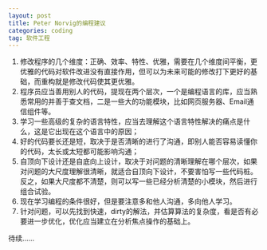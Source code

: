 ```yaml
---
layout: post
title: Peter Norvig的编程建议
categories: coding
tag: 软件工程
---
```


1. 修改程序的几个维度：正确、效率、特性、优雅，需要在几个维度间平衡，更优雅的代码对软件改进没有直接作用，但可以为未来可能的修改打下更好的基础，而重构就是修改代码使其更优雅。
2. 程序员应当善用别人的代码，提现在两个层次，一个是编程语言的库，应当熟悉常用的并善于查文档，二是一些大的功能模块，比如网页服务器、Email通信组件等。
3. 学习一些高级的复杂的语言特性，应当去理解这个语言特性解决的痛点是什么，这是它出现在这个语言中的原因；
4. 好的代码要长还是短，取决于是否清晰的进行了沟通，即别人能否容易读懂你的代码，太长或太短都可能影响沟通；
5. 自顶向下设计还是自底向上设计，取决于对问题的清晰理解在哪个层次，如果对问题的大尺度理解很清晰，就适合自顶向下设计，不要害怕写一些代码桩。反之，如果大尺度都不清楚，则可以写一些已经分析清楚的小模块，然后进行组合试验。
6. 现在学习编程的条件很好，但是要注意多和他人沟通，多向他人学习。
7. 针对问题，可以先找到快速，dirty的解法，并估算算法的复杂度，看是否有必要进一步优化，优化应当建立在分析焦点操作的基础上。

待续……